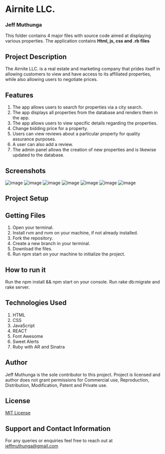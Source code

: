 # Airnite LLC.
### Jeff Muthunga


This folder contains 4 major files with source code aimed at displaying various properties. The application contains
**Html, js, css and .rb files**
## Project Description
The Airnite LLC. is a real estate and marketing company that prides itself in allowing customers to view and have access to its affiliated properties, while also allowing users to negotiate prices.
## Features
1. The app allows users to search for properties via a city search.
2. The app displays all properties from the database and renders them in the app.
3. The app allows users to view specific details regarding the properties.
4. Change bidding price for a property.
5. Users can view reviews about a particular property for quality assurance purposes.
6. A user can also add a review. 
5. The admin panel allows the creation of new properties and is likewise updated to the database.  
## Screenshots
![image](https://user-images.githubusercontent.com/118323350/222634844-106cabb3-8b4c-4079-ab2e-b09f5a1e18e9.png)
![image](https://user-images.githubusercontent.com/118323350/222634899-0f471ca5-5771-4871-8334-c8216d7c0ac4.png)
![image](https://user-images.githubusercontent.com/118323350/222634963-002b5cfa-19bf-4c16-b5ea-ab49f509add2.png)
![image](https://user-images.githubusercontent.com/118323350/222634988-e0ad5517-5296-462c-938d-a08c09c681f8.png)
![image](https://user-images.githubusercontent.com/118323350/222635029-5a8ebb22-fd2d-48d7-97ae-e21e7a173954.png)
![image](https://user-images.githubusercontent.com/118323350/222635056-0c04ed49-406b-45a3-a4fa-7a1b1063f0f2.png)
![image](https://user-images.githubusercontent.com/118323350/222635084-ce7cd51d-a2f0-4e1a-ba42-a8c59e2e8bdb.png)


## Project Setup
## Getting Files
1. Open your terminal.
2. Install rvm and nvm on your machine, if not already installed.
2. Fork the repository.
3. Create a new branch in your terminal.
4. Download the files. 
5. Run npm start on your machine to initialize the project.

## How to run it 
Run the npm install && npm start on your console.
Run rake db:migrate and rake server.

## Technologies Used
1. HTML
2. CSS
3. JavaScript
4. REACT
5. Font Awesome
6. Sweet Alerts
7. Ruby with AR and Sinatra

## Author
Jeff Muthunga is the sole contributor to this project.
Project is licensed and author does not grant permissions for Commercial use, Reproduction, Distribution, Modification, Patent and Private use. 

## License
[MIT License](./license)

## Support and Contact Information
For any queries or enquiries feel free to reach out at jeffmuthunga@gmail.com
